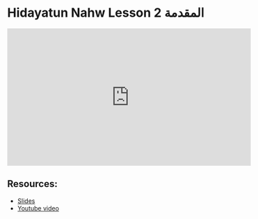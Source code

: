 # Hidayatun Nahw Lesson 2 المقدمة

<iframe width="560" height="315" src="https://www.youtube-nocookie.com/embed/TiRCbMsLVZI?start=0" frameborder="0" allow="accelerometer; autoplay; encrypted-media; gyroscope; picture-in-picture" allowfullscreen="allowfullscreen"></iframe><BR>



## Resources:
- [Slides](https://github.com/arshare/resources_balagha_pdfs)
- [Youtube video](https://www.youtube.com/watch?v=TiRCbMsLVZI&list=PLzn0qdi6JpdtdAyaM2yvvY1Yk9i4EpLHD&index=4)
